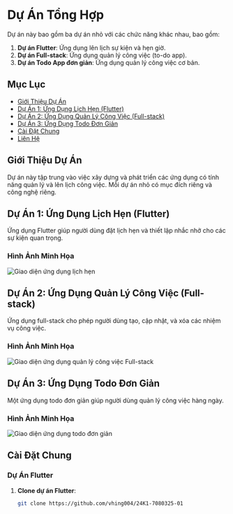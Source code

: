 # Dự Án Tổng Hợp

Dự án này bao gồm ba dự án nhỏ với các chức năng khác nhau, bao gồm:
1. **Dự án Flutter**: Ứng dụng lên lịch sự kiện và hẹn giờ.
2. **Dự án Full-stack**: Ứng dụng quản lý công việc (to-do app).
3. **Dự án Todo App đơn giản**: Ứng dụng quản lý công việc cơ bản.

## Mục Lục
- [Giới Thiệu Dự Án](#giới-thiệu-dự-án)
- [Dự Án 1: Ứng Dụng Lịch Hẹn (Flutter)](#dự-án-1-ứng-dụng-lịch-hẹn-flutter)
- [Dự Án 2: Ứng Dụng Quản Lý Công Việc (Full-stack)](#dự-án-2-ứng-dụng-quản-lý-công-việc-full-stack)
- [Dự Án 3: Ứng Dụng Todo Đơn Giản](#dự-án-3-ứng-dụng-todo-đơn-giản)
- [Cài Đặt Chung](#cài-đặt-chung)
- [Liên Hệ](#liên-hệ)

## Giới Thiệu Dự Án
Dự án này tập trung vào việc xây dựng và phát triển các ứng dụng có tính năng quản lý và lên lịch công việc. Mỗi dự án nhỏ có mục đích riêng và công nghệ riêng.

## Dự Án 1: Ứng Dụng Lịch Hẹn (Flutter)
Ứng dụng Flutter giúp người dùng đặt lịch hẹn và thiết lập nhắc nhở cho các sự kiện quan trọng.

### Hình Ảnh Minh Họa
![Giao diện ứng dụng lịch hẹn](link_đến_ảnh_flutter)

## Dự Án 2: Ứng Dụng Quản Lý Công Việc (Full-stack)
Ứng dụng full-stack cho phép người dùng tạo, cập nhật, và xóa các nhiệm vụ công việc.

### Hình Ảnh Minh Họa
![Giao diện ứng dụng quản lý công việc Full-stack](link_đến_ảnh_fullstack)

## Dự Án 3: Ứng Dụng Todo Đơn Giản
Một ứng dụng todo đơn giản giúp người dùng quản lý công việc hàng ngày.

### Hình Ảnh Minh Họa
![Giao diện ứng dụng todo đơn giản](link_đến_ảnh_todo)

## Cài Đặt Chung

### Dự Án Flutter
1. **Clone dự án Flutter**:
   ```bash
   git clone https://github.com/vhing004/24K1-7080325-01
   

